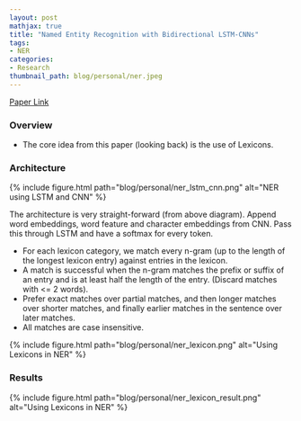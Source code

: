 ```yaml
---
layout: post
mathjax: true
title: "Named Entity Recognition with Bidirectional LSTM-CNNs"
tags:
- NER
categories:
- Research
thumbnail_path: blog/personal/ner.jpeg
---
```


[Paper Link](https://arxiv.org/pdf/1511.08308.pdf)

### Overview

- The core idea from this paper (looking back) is the use of Lexicons.

### Architecture

{% include figure.html path="blog/personal/ner_lstm_cnn.png" alt="NER using LSTM and CNN" %}

The architecture is very straight-forward (from above diagram). Append word embeddings, word feature and character embeddings from CNN. Pass this through LSTM and have a softmax for every token.

- For each lexicon category, we match every n-gram (up to the length of the longest lexicon entry) against entries in the lexicon.
- A match is successful when the n-gram matches the prefix or suffix of an entry and is at least half the length of
the entry. (Discard matches with <= 2 words).
- Prefer exact matches over partial matches, and then longer matches over shorter matches, and finally earlier matches in the sentence over later matches.
- All matches are case insensitive.

{% include figure.html path="blog/personal/ner_lexicon.png" alt="Using Lexicons in NER" %}

### Results

{% include figure.html path="blog/personal/ner_lexicon_result.png" alt="Using Lexicons in NER" %}